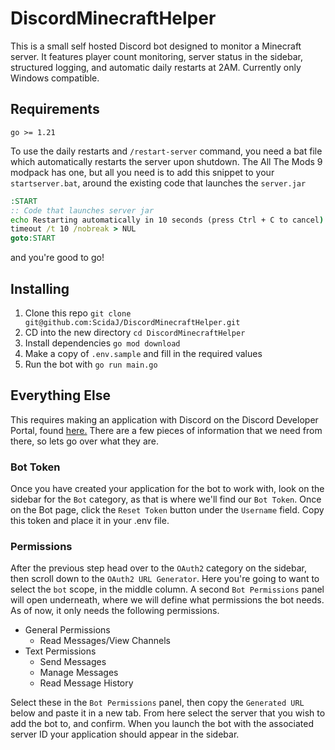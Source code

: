 # DiscordMinecraftHelper

This is a small self hosted Discord bot designed to monitor a Minecraft server. It features player count monitoring, server status in the sidebar, structured logging, and automatic daily restarts at 2AM. Currently only Windows compatible.

## Requirements

`go >= 1.21`

To use the daily restarts and `/restart-server` command, you need a bat file which automatically restarts the server upon shutdown. The All The Mods 9 modpack has one, but all you need is to add this snippet to your `startserver.bat`, around the existing code that launches the `server.jar`

```bat
:START
:: Code that launches server jar
echo Restarting automatically in 10 seconds (press Ctrl + C to cancel)
timeout /t 10 /nobreak > NUL
goto:START
```
and you're good to go!

## Installing

1. Clone this repo ```git clone git@github.com:ScidaJ/DiscordMinecraftHelper.git```
2. CD into the new directory ```cd DiscordMinecraftHelper```
3. Install dependencies ```go mod download```
4. Make a copy of `.env.sample` and fill in the required values
5. Run the bot with ```go run main.go```

## Everything Else

This requires making an application with Discord on the Discord Developer Portal, found [here.](https://discord.com/developers/applications) There are a few pieces of information that we need from there, so lets go over what they are.

### Bot Token

Once you have created your application for the bot to work with, look on the sidebar for the `Bot` category, as that is where we'll find our `Bot Token`. Once on the Bot page, click the `Reset Token` button under the `Username` field. Copy this token and place it in your .env file.

### Permissions

After the previous step head over to the `OAuth2` category on the sidebar, then scroll down to the `OAuth2 URL Generator`. Here you're going to want to select the `bot` scope, in the middle column. A second `Bot Permissions` panel will open underneath, where we will define what permissions the bot needs. As of now, it only needs the following permissions.

* General Permissions
  * Read Messages/View Channels
* Text Permissions
  * Send Messages
  * Manage Messages
  * Read Message History

Select these in the `Bot Permissions` panel, then copy the `Generated URL` below and paste it in a new tab. From here select the server that you wish to add the bot to, and confirm. When you launch the bot with the associated server ID your application should appear in the sidebar.
